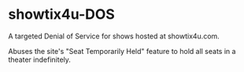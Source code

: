# showtix4u-DOS

A targeted Denial of Service for shows hosted at showtix4u.com.

Abuses the site's "Seat Temporarily Held" feature to hold all seats in a theater indefinitely.
